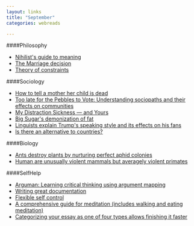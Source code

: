 ```yaml
---
layout: links
title: "September"
categories: webreads

---
```


####Philosophy
  * [Nihilist's guide to meaning](http://www.meltingasphalt.com/a-nihilists-guide-to-meaning/)
  * [The Marriage decision](http://waitbutwhy.com/2016/09/marriage-decision.html)
  * [Theory of constraints](https://medium.com/forte-labs/theory-of-constraints-101-2d4d9cf1916a#.9e52uod6f)

####Sociology
  * [How to tell a mother her child is dead](http://www.nytimes.com/2016/09/04/opinion/sunday/how-to-tell-a-mother-her-child-is-dead.html)
  * [Too late for the Pebbles to Vote: Understanding sociopaths and their effects on communities](https://status451.com/2016/08/09/too-late-for-the-pebbles-to-vote-part-1/)
  * [My Distraction Sickness — and Yours](http://nymag.com/selectall/2016/09/andrew-sullivan-technology-almost-killed-me.html)
  * [Big Sugar's demonization of fat](http://www.latimes.com/opinion/op-ed/la-oe-teicholz-big-sugar-saturated-fats-20160927-snap-story.html)
  * [Linguists explain Trump's speaking style and its effects on his fans](http://www.theatlantic.com/science/archive/2016/09/humans-are-unusually-violent-mammals-but-averagely-violent-primates/501935/)
  * [Is there an alternative to countries?](https://www.newscientist.com/article/mg22329850-600-end-of-nations-is-there-an-alternative-to-countries/#.V-tM-Iz0Xm9.twitter)

####Biology
  * [Ants destroy plants by nurturing perfect aphid colonies](http://arstechnica.com/science/2016/09/ants-are-destroying-your-plants-by-nurturing-perfect-aphid-colonies/)
  * [Human are unusually violent mammals but averagely violent primates](http://www.theatlantic.com/science/archive/2016/09/humans-are-unusually-violent-mammals-but-averagely-violent-primates/501935/)

####SelfHelp
  * [Arguman: Learning critical thinking using argument mapping](http://en.arguman.org/about)
  * [Writing great documentation](https://jacobian.org/writing/great-documentation/)
  * [Flexible self control](http://blog.beeminder.com/flexbind/)
  * [A comprehensive guide for meditation (includes walking and eating meditation)](http://www.nytimes.com/well/guides/how-to-meditate)
  * [Categorizing your essay as one of four types allows finishing it faster](http://www.downes.ca/post/38526)



